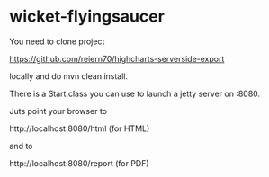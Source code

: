 # wicket-flyingsaucer

You need to clone project

https://github.com/reiern70/highcharts-serverside-export

locally and do mvn clean install.

There is a Start.class you can use to launch a jetty server on :8080.

Juts point your browser to

http://localhost:8080/html (for HTML)

and to

http://localhost:8080/report (for PDF)
